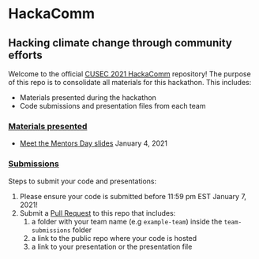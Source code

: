 # HackaComm
## Hacking climate change through community efforts

Welcome to the official [CUSEC 2021 HackaComm](https://2021.cusec.net/hackacomm) repository! The purpose of this repo is to consolidate all materials for this hackathon. This includes:
- Materials presented during the hackathon
- Code submissions and presentation files from each team

### [Materials presented](#materials)
- [Meet the Mentors Day slides](https://docs.google.com/presentation/d/1S-y15fssVFsTCtG5gy4shBjHvCCQQEBpKE4bhH4Mq9w/edit?usp=sharing) January 4, 2021

### [Submissions](#submissions)
Steps to submit your code and presentations:
1. Please ensure your code is submitted before 11:59 pm EST January 7, 2021!
1. Submit a [Pull Request](https://www.freecodecamp.org/news/how-to-make-your-first-pull-request-on-github-3/) to this repo that includes:
   1. a folder with your team name (e.g `example-team`) inside the `team-submissions` folder
   1. a link to the public repo where your code is hosted
   1. a link to your presentation or the presentation file

